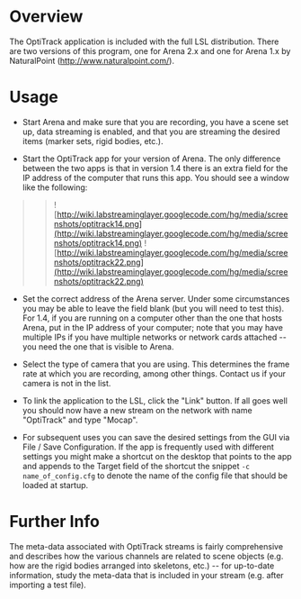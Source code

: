# Overview #

The OptiTrack application is included with the full LSL distribution. There are two versions of this program, one for Arena 2.x and one for Arena 1.x by NaturalPoint (http://www.naturalpoint.com/).

# Usage #

  * Start Arena and make sure that you are recording, you have a scene set up, data streaming is enabled, and that you are streaming the desired items (marker sets, rigid bodies, etc.).

  * Start the OptiTrack app for your version of Arena. The only difference between the two apps is that in version 1.4 there is an extra field for the IP address of the computer that runs this app. You should see a window like the following:
> > ![http://wiki.labstreaminglayer.googlecode.com/hg/media/screenshots/optitrack14.png](http://wiki.labstreaminglayer.googlecode.com/hg/media/screenshots/optitrack14.png)     ![http://wiki.labstreaminglayer.googlecode.com/hg/media/screenshots/optitrack22.png](http://wiki.labstreaminglayer.googlecode.com/hg/media/screenshots/optitrack22.png)

  * Set the correct address of the Arena server. Under some circumstances you may be able to leave the field blank (but you will need to test this). For 1.4, if you are running on a computer other than the one that hosts Arena, put in the IP address of your computer; note that you may have multiple IPs if you have multiple networks or network cards attached -- you need the one that is visible to Arena.

  * Select the type of camera that you are using. This determines the frame rate at which you are recording, among other things. Contact us if your camera is not in the list.

  * To link the application to the LSL, click the "Link" button. If all goes well you should now have a new stream on the network with name "OptiTrack" and type "Mocap".

  * For subsequent uses you can save the desired settings from the GUI via File / Save Configuration. If the app is frequently used with different settings you might make a shortcut on the desktop that points to the app and appends to the Target field of the shortcut the snippet `-c name_of_config.cfg` to denote the name of the config file that should be loaded at startup.

# Further Info #
The meta-data associated with OptiTrack streams is fairly comprehensive and describes how the various channels are related to scene objects (e.g. how are the rigid bodies arranged into skeletons, etc.) -- for up-to-date information, study the meta-data that is included in your stream (e.g. after importing a test file).